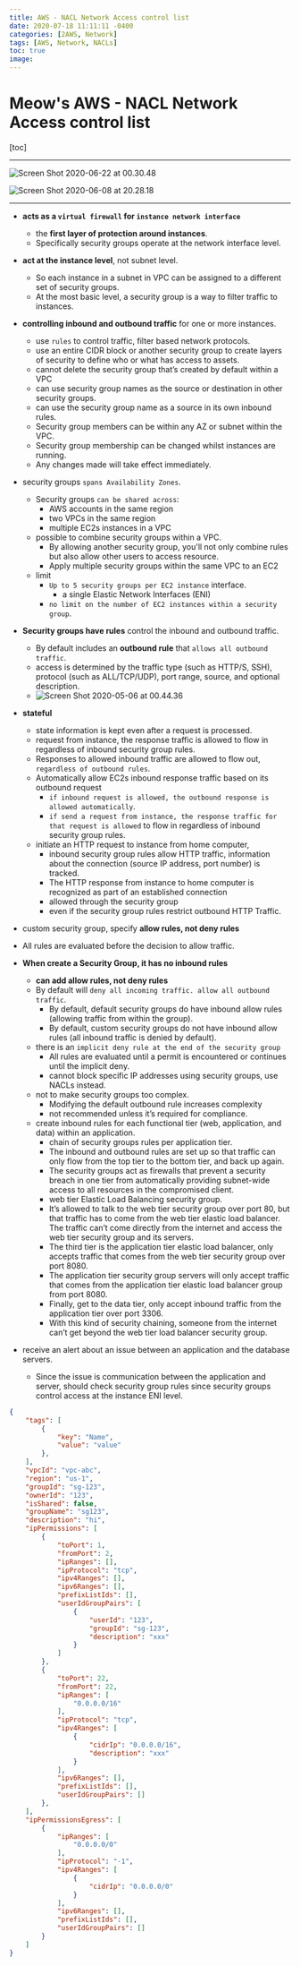 ```yaml
---
title: AWS - NACL Network Access control list
date: 2020-07-18 11:11:11 -0400
categories: [2AWS, Network]
tags: [AWS, Network, NACLs]
toc: true
image:
---
```


# Meow's AWS - NACL Network Access control list

[toc]

---

![Screen Shot 2020-06-22 at 00.30.48](https://i.imgur.com/jqzyJld.png)

![Screen Shot 2020-06-08 at 20.28.18](https://i.imgur.com/t0kPyip.png)

---

- **acts as a `virtual firewall` for `instance network interface`**
  - the **first layer of protection around instances**.
  - Specifically security groups operate at the network interface level.

- **act at the instance level**, not subnet level.
  - So each instance in a subnet in VPC can be assigned to a different set of security groups.
  - At the most basic level, a security group is a way to filter traffic to instances.

- **controlling inbound and outbound traffic** for one or more instances.
  - use `rules` to control traffic, filter based network protocols.
  - use an entire CIDR block or another security group to create layers of security to define who or what has access to assets.
  - cannot delete the security group that’s created by default within a VPC
  - can use security group names as the source or destination in other security groups.
  - can use the security group name as a source in its own inbound rules.
  - Security group members can be within any AZ or subnet within the VPC.
  - Security group membership can be changed whilst instances are running.
  - Any changes made will take effect immediately.


- security groups `spans Availability Zones`.
  - Security groups `can be shared across`:
    - AWS accounts in the same region
    - two VPCs in the same region
    - multiple EC2s instances in a VPC
  - possible to combine security groups within a VPC.
    - By allowing another security group, you'll not only combine rules but also allow other users to access resource.
    - Apply multiple security groups within the same VPC to an EC2
  - limit
    - `Up to 5 security groups per EC2 instance` interface.
      - a single Elastic Network Interfaces (ENI)
    - `no limit on the number of EC2 instances within a security group`.


- **Security groups have rules** control the inbound and outbound traffic.
  - By default includes an **outbound rule** that `allows all outbound traffic`.
  - access is determined by the traffic type (such as HTTP/S, SSH), protocol (such as ALL/TCP/UDP), port range, source, and optional description.
  - ![Screen Shot 2020-05-06 at 00.44.36](https://i.imgur.com/GA9pxaY.png)

- **stateful**
  - state information is kept even after a request is processed.
  - request from instance, the response traffic is allowed to flow in regardless of inbound security group rules.
  - Responses to allowed inbound traffic are allowed to flow out, `regardless of outbound rules`.
  - Automatically allow EC2s inbound response traffic based on its outbound request
    - `if inbound request is allowed, the outbound response is allowed automatically`.
    - `if send a request from instance, the response traffic for that request is allowed` to flow in regardless of inbound security group rules.
  - initiate an HTTP request to instance from home computer,
    - inbound security group rules allow HTTP traffic, information about the connection (source IP address, port number) is tracked.
    - The HTTP response from instance to home computer is recognized as part of an established connection
    - allowed through the security group
    - even if the security group rules restrict outbound HTTP Traffic.

- custom security group, specify **allow rules, not deny rules**

- All rules are evaluated before the decision to allow traffic.

- **When create a Security Group, it has no inbound rules**
  - **can add allow rules, not deny rules**
  - By default will `deny all incoming traffic. allow all outbound traffic`.
    - By default, default security groups do have inbound allow rules (allowing traffic from within the group).
    - By default, custom security groups do not have inbound allow rules (all inbound traffic is denied by default).
  - there is an `implicit deny rule at the end of the security group`
    - All rules are evaluated until a permit is encountered or continues until the implicit deny.
    - cannot block specific IP addresses using security groups, use NACLs instead.
  - not to make security groups too complex.
    - Modifying the default outbound rule increases complexity
    - not recommended unless it’s required for compliance.
  - create inbound rules for each functional tier (web, application, and data) within an application.
    - chain of security groups rules per application tier.
    - The inbound and outbound rules are set up so that traffic can only flow from the top tier to the bottom tier, and back up again.
    - The security groups act as firewalls that prevent a security breach in one tier from automatically providing subnet-wide access to all resources in the compromised client.
    - web tier Elastic Load Balancing security group.
    - It’s allowed to talk to the web tier security group over port 80, but that traffic has to come from the web tier elastic load balancer. The traffic can’t come directly from the internet and access the web tier security group and its servers.
    - The third tier is the application tier elastic load balancer, only accepts traffic that comes from the web tier security group over port 8080.
    - The application tier security group servers will only accept traffic that comes from the application tier elastic load balancer group from port 8080.
    - Finally, get to the data tier, only accept inbound traffic from the application tier over port 3306.
    - With this kind of security chaining, someone from the internet can’t get beyond the web tier load balancer security group.
- receive an alert about an issue between an application and the database servers.
  - Since the issue is communication between the application and server, should check security group rules since security groups control access at the instance ENI level.


```json
{
	"tags": [
		{
			"key": "Name",
			"value": "value"
		},
	],
	"vpcId": "vpc-abc",
	"region": "us-1",
	"groupId": "sg-123",
	"ownerId": "123",
	"isShared": false,
	"groupName": "sg123",
	"description": "hi",
	"ipPermissions": [
		{
			"toPort": 1,
			"fromPort": 2,
			"ipRanges": [],
			"ipProtocol": "tcp",
			"ipv4Ranges": [],
			"ipv6Ranges": [],
			"prefixListIds": [],
			"userIdGroupPairs": [
				{
					"userId": "123",
					"groupId": "sg-123",
					"description": "xxx"
				}
			]
		},
		{
			"toPort": 22,
			"fromPort": 22,
			"ipRanges": [
				"0.0.0.0/16"
			],
			"ipProtocol": "tcp",
			"ipv4Ranges": [
				{
					"cidrIp": "0.0.0.0/16",
					"description": "xxx"
				}
			],
			"ipv6Ranges": [],
			"prefixListIds": [],
			"userIdGroupPairs": []
		},
	],
	"ipPermissionsEgress": [
		{
			"ipRanges": [
				"0.0.0.0/0"
			],
			"ipProtocol": "-1",
			"ipv4Ranges": [
				{
					"cidrIp": "0.0.0.0/0"
				}
			],
			"ipv6Ranges": [],
			"prefixListIds": [],
			"userIdGroupPairs": []
		}
	]
}


```